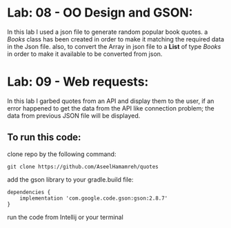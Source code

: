 # Lab: 08 - OO Design and GSON:

In this lab I used a json file to generate random popular book quotes. a *Books* class has been created in order to make it matching the required data in the Json file. also, to convert the Array in json file to a **List** of type *Books* in order to make it available to be converted from json.

# Lab: 09 - Web requests:

In this lab I garbed quotes from an API and display them to the user, if an error happened to get the data from the API like connection problem; the data from previous JSON file will be displayed. 


## To run this code:

clone repo by the following command: 

```git clone https://github.com/AseelHamamreh/quotes```


add the gson library to your gradle.build file:

```
dependencies {
    implementation 'com.google.code.gson:gson:2.8.7'
}
```

run the code from Intellij or your terminal
